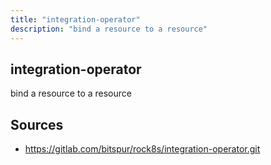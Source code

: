 ```yaml
---
title: "integration-operator"
description: "bind a resource to a resource"
---
```


## integration-operator

bind a resource to a resource

## Sources

- https://gitlab.com/bitspur/rock8s/integration-operator.git
